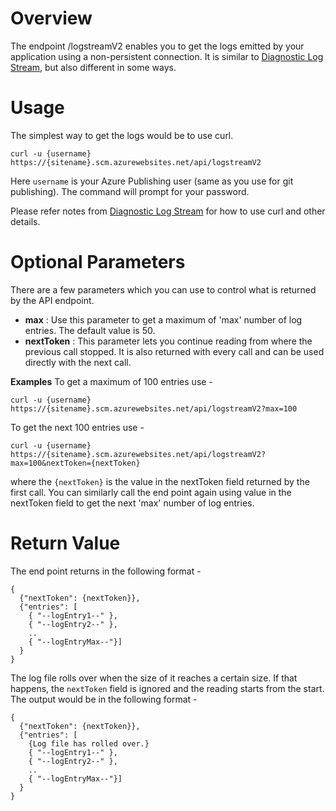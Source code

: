 # Overview
The endpoint /logstreamV2 enables you to get the logs emitted by your application using a non-persistent connection. It is similar to [Diagnostic Log Stream](https://github.com/projectkudu/kudu/wiki/Diagnostic-Log-Stream), but also different in some ways.

# Usage
The simplest way to get the logs would be to use curl. 
```
curl -u {username} https://{sitename}.scm.azurewebsites.net/api/logstreamV2
```
Here `username` is your Azure Publishing user (same as you use for git publishing). The command will prompt for your password.

Please refer notes from [Diagnostic Log Stream](https://github.com/projectkudu/kudu/wiki/Diagnostic-Log-Stream) for how to use curl and other details.

# Optional Parameters
There are a few parameters which you can use to control what is returned by the API endpoint.
* **max** : Use this parameter to get a maximum of 'max' number of log entries. The default value is 50.
* **nextToken** : This parameter lets you continue reading from where the previous call stopped. It is also returned with every call and can be used directly with the next call.

**Examples** 
To get a maximum of 100 entries use -
```
curl -u {username} https://{sitename}.scm.azurewebsites.net/api/logstreamV2?max=100
```
To get the next 100 entries use -
```
curl -u {username} https://{sitename}.scm.azurewebsites.net/api/logstreamV2?max=100&nextToken={nextToken}
```
where the `{nextToken}` is the value in the nextToken field returned by the first call. You can similarly call the end point again using value in the nextToken field to get the next 'max' number of log entries.

# Return Value
The end point returns in the following format - 
```
{
  {"nextToken": {nextToken}},
  {"entries": [
    { "--logEntry1--" },
    { "--logEntry2--" },
    ..
    { "--logEntryMax--"}]
  }
}
```
The log file rolls over when the size of it reaches a certain size. If that happens, the `nextToken` field is ignored and the reading starts from the start. The output would be in the following format -
```
{
  {"nextToken": {nextToken}},
  {"entries": [
    {Log file has rolled over.}
    { "--logEntry1--" },
    { "--logEntry2--" },
    ..
    { "--logEntryMax--"}]
  }
}
```
